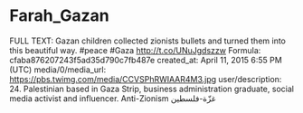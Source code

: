 # Farah_Gazan

FULL TEXT: Gazan children collected zionists bullets and turned them into this beautiful way. #peace #Gaza http://t.co/UNuJgdszzw
Formula: cfaba876207243f5ad35d790c7fb487e
created_at: April 11, 2015 6:55 PM (UTC)
media/0/media_url: https://pbs.twimg.com/media/CCVSPhRWIAAR4M3.jpg
user/description: 24. Palestinian based in Gaza Strip, business administration graduate, social media activist and influencer. Anti-Zionism غزّة-فلسطين